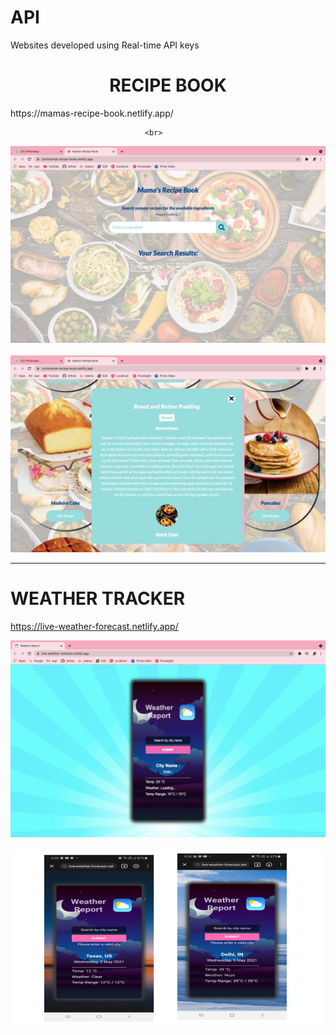 # API

Websites developed using Real-time API keys
<h1 style="text-align:center"><b> RECIPE BOOK </b></h1>
                                  https://mamas-recipe-book.netlify.app/
                                  
                                  
                                  <br>

<img src="https://github.com/suprajaarthi/API/blob/main/Recipe%20api/SS1.jpeg">
<br><br>

<img src="https://github.com/suprajaarthi/API/blob/main/Recipe%20api/ss3.jpeg">

<hr>
<h1><b>WEATHER TRACKER </b></h1>

https://live-weather-forecast.netlify.app/

<img src="https://github.com/suprajaarthi/API/blob/main/weather-api/ss1.jpeg">
<br><br>

<img src="https://github.com/suprajaarthi/API/blob/main/weather-api/Untitled%20presentation%20(1).png">
